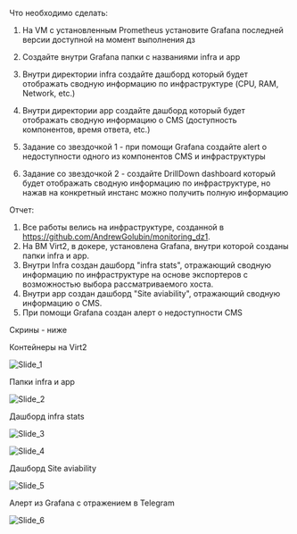 Что необходимо сделать:

1. На VM с установленным Prometheus установите Grafana последней версии доступной на момент выполнения дз
2. Создайте внутри Grafana папки с названиями infra и app
3. Внутри директории infra создайте дашборд который будет отображать сводную информацию по инфраструктуре (CPU, RAM, Network, etc.)
4. Внутри директории app создайте дашборд который будет отображать сводную информацию о CMS (доступность компонентов, время ответа, etc.)

5. Задание со звездочкой 1 - при помощи Grafana создайте alert о недоступности одного из компонентов CMS и инфраструктуры
6. Задание со звездочкой 2 - создайте DrillDown dashboard который будет отображать сводную информацию по инфраструктуре, но нажав на конкретный инстанс можно получить полную информацию

Отчет:

1. Все работы велись на инфраструктуре, созданной в  https://github.com/AndrewGolubin/monitoring_dz1.
2. На ВМ Virt2, в докере, установлена Grafana, внутри которой созданы папки infra и app.
3. Внутри Infra создан дашборд "infra stats", отражающий сводную информацию по инфраструктуре на основе экспортеров с возможностью выбора рассматриваемого хоста.
4. Внутри app создан дашборд "Site aviability", отражающий сводную информацию о CMS.
5. При помощи Grafana создан алерт о недоступности CMS

Скрины - ниже

Контейнеры на Virt2

![Slide_1](https://user-images.githubusercontent.com/23739863/170943417-39f96bf4-f5d3-4182-a2f4-fcd2264012ac.png)

Папки infra и app

![Slide_2](https://user-images.githubusercontent.com/23739863/170944225-a564968b-d068-46e1-a4ea-efdc24973b31.png)

Дашборд infra stats

![Slide_3](https://user-images.githubusercontent.com/23739863/170944528-d91e9815-c796-46f2-9855-ef1556cc68e6.png)

![Slide_4](https://user-images.githubusercontent.com/23739863/170944724-e76b8acf-b750-4dd6-91ef-fad8af179687.png)

Дашборд Site aviability

![Slide_5](https://user-images.githubusercontent.com/23739863/170944914-3c6440f8-bcf0-4097-aeb4-0c009fc06058.png)

Алерт из Grafana с отражением в Telegram

![Slide_6](https://user-images.githubusercontent.com/23739863/170945442-a0a7d456-92ed-4f0f-b5c7-898f276b9c35.png)





